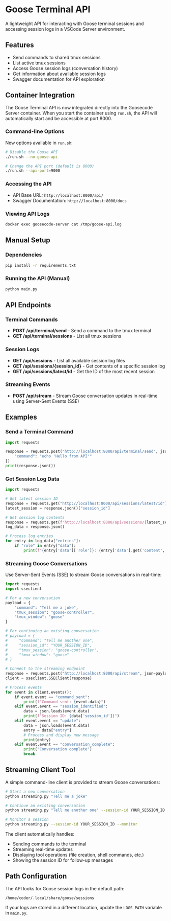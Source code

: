 # Goose Terminal API

A lightweight API for interacting with Goose terminal sessions and accessing session logs in a VSCode Server environment.

## Features

- Send commands to shared tmux sessions
- List active tmux sessions
- Access Goose session logs (conversation history)
- Get information about available session logs
- Swagger documentation for API exploration

## Container Integration

The Goose Terminal API is now integrated directly into the Goosecode Server container. When you start the container using `run.sh`, the API will automatically start and be accessible at port 8000.

### Command-line Options

New options available in `run.sh`:

```bash
# Disable the Goose API
./run.sh --no-goose-api

# Change the API port (default is 8000)
./run.sh --api-port=9000
```

### Accessing the API

- API Base URL: `http://localhost:8000/api/`
- Swagger Documentation: `http://localhost:8000/docs`

### Viewing API Logs

```bash
docker exec goosecode-server cat /tmp/goose-api.log
```

## Manual Setup

### Dependencies

```bash
pip install -r requirements.txt
```

### Running the API (Manual)

```bash
python main.py
```

## API Endpoints

### Terminal Commands

- **POST /api/terminal/send** - Send a command to the tmux terminal
- **GET /api/terminal/sessions** - List all tmux sessions

### Session Logs

- **GET /api/sessions** - List all available session log files
- **GET /api/sessions/{session_id}** - Get contents of a specific session log
- **GET /api/sessions/latest/id** - Get the ID of the most recent session

### Streaming Events

- **POST /api/stream** - Stream Goose conversation updates in real-time using Server-Sent Events (SSE)

## Examples

### Send a Terminal Command

```python
import requests

response = requests.post("http://localhost:8000/api/terminal/send", json={
    "command": "echo 'Hello from API'"
})
print(response.json())
```

### Get Session Log Data

```python
import requests

# Get latest session ID
response = requests.get("http://localhost:8000/api/sessions/latest/id")
latest_session = response.json()["session_id"]

# Get session log contents
response = requests.get(f"http://localhost:8000/api/sessions/{latest_session}")
log_data = response.json()

# Process log entries
for entry in log_data["entries"]:
    if "role" in entry["data"]:
        print(f"{entry['data']['role']}: {entry['data'].get('content', '')[:100]}...")
```

### Streaming Goose Conversations

Use Server-Sent Events (SSE) to stream Goose conversations in real-time:

```python
import requests
import sseclient

# For a new conversation
payload = {
    "command": "Tell me a joke",
    "tmux_session": "goose-controller",
    "tmux_window": "goose"
}

# For continuing an existing conversation
# payload = {
#     "command": "Tell me another one",
#     "session_id": "YOUR_SESSION_ID", 
#     "tmux_session": "goose-controller",
#     "tmux_window": "goose"
# }

# Connect to the streaming endpoint
response = requests.post("http://localhost:8000/api/stream", json=payload, stream=True)
client = sseclient.SSEClient(response)

# Process events
for event in client.events():
    if event.event == "command_sent":
        print(f"Command sent: {event.data}")
    elif event.event == "session_identified":
        data = json.loads(event.data)
        print(f"Session ID: {data['session_id']}")
    elif event.event == "update":
        data = json.loads(event.data)
        entry = data["entry"]
        # Process and display new message
        print(entry)
    elif event.event == "conversation_complete":
        print("Conversation complete")
        break
```

## Streaming Client Tool

A simple command-line client is provided to stream Goose conversations:

```bash
# Start a new conversation
python streaming.py "Tell me a joke"

# Continue an existing conversation
python streaming.py "Tell me another one" --session-id YOUR_SESSION_ID

# Monitor a session
python streaming.py --session-id YOUR_SESSION_ID --monitor
```

The client automatically handles:
- Sending commands to the terminal
- Streaming real-time updates
- Displaying tool operations (file creation, shell commands, etc.)
- Showing the session ID for follow-up messages

## Path Configuration

The API looks for Goose session logs in the default path:
```
/home/coder/.local/share/goose/sessions
```

If your logs are stored in a different location, update the `LOGS_PATH` variable in `main.py`. 